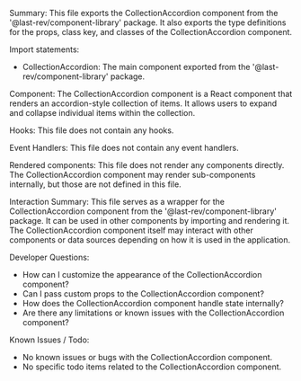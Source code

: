Summary:
This file exports the CollectionAccordion component from the '@last-rev/component-library' package. It also exports the type definitions for the props, class key, and classes of the CollectionAccordion component.

Import statements:
- CollectionAccordion: The main component exported from the '@last-rev/component-library' package.

Component:
The CollectionAccordion component is a React component that renders an accordion-style collection of items. It allows users to expand and collapse individual items within the collection.

Hooks:
This file does not contain any hooks.

Event Handlers:
This file does not contain any event handlers.

Rendered components:
This file does not render any components directly. The CollectionAccordion component may render sub-components internally, but those are not defined in this file.

Interaction Summary:
This file serves as a wrapper for the CollectionAccordion component from the '@last-rev/component-library' package. It can be used in other components by importing and rendering it. The CollectionAccordion component itself may interact with other components or data sources depending on how it is used in the application.

Developer Questions:
- How can I customize the appearance of the CollectionAccordion component?
- Can I pass custom props to the CollectionAccordion component?
- How does the CollectionAccordion component handle state internally?
- Are there any limitations or known issues with the CollectionAccordion component?

Known Issues / Todo:
- No known issues or bugs with the CollectionAccordion component.
- No specific todo items related to the CollectionAccordion component.